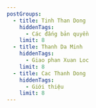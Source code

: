 ```yaml
---
postGroups:
  - title: Tinh Than Dong
    hiddenTags:
      - Các đấng bản quyền
    limit: 8
  - title: Thanh Da Minh
    hiddenTags:
      - Giao phan Xuan Loc
    limit: 8
  - title: Cac Thanh Dong
    hiddenTags:
      - Giới thiệu
    limit: 8
---
```

